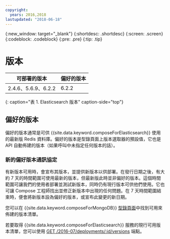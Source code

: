 ```yaml
---
copyright:
  years: 2016,2018
lastupdated: "2018-06-18"
---
```


{:new_window: target="_blank"}
{:shortdesc: .shortdesc}
{:screen: .screen}
{:codeblock: .codeblock}
{:pre: .pre}
{:tip: .tip}

# 版本

可部署的版本|偏好的版本
----------|-----------
2.4.6、5.6.9、6.2.2 | 6.2.2
{: caption="表 1. Elasticsearch 版本" caption-side="top"}

## 偏好的版本

偏好的版本通常是可供 {{site.data.keyword.composeForElasticsearch}} 使用的最新版 Redis 資料庫。偏好的版本是型錄頁面上版本選取器的預設值，它也是 API 自動佈建的版本（如果呼叫中未指定任何版本的話）。

### 新的偏好版本通訊協定

有新版本可用時，會宣布其版本，並提供新版本以供部署。在發行日期之後，有大約 7 天的時間範圍可使用最新的版本，但最新版此時並非偏好的版本。這個時間範圍可讓我們的使用者部署並測試新版本，同時仍有現行版本可供他們使用。它也可讓 Compose 工程師找出並修正新版本中出現的任何問題。在 7 天時間範圍結束時，便會將新版本設為偏好的版本，或宣布此變更的新日期。

您可以在 {{site.data.keyword.composeForMongoDB}} [型錄頁面](https://console.{DomainName}/catalog/services/compose-for-mongodb)中找到可用來佈建的版本清單。

若要取得 {{site.data.keyword.composeForElasticsearch}} 服務的現行可用版本清單，您可以使用 [GET /2016-07/deployments/:id/versions](https://apidocs.compose.com/v1.0/reference#2016-07-get-deployments-versions) 端點。

